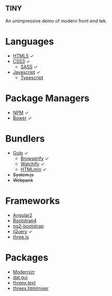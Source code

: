 ## TINY

An unimpressive demo of modern front end tek.

# Languages
* [HTML5](https://www.w3.org/TR/html5/) ✓
* [CSS3](https://www.w3.org/TR/css-syntax-3/) ✓
    * [SASS](http://sass-lang.com/documentation/frames.html#!file.SASS_REFERENCE.html) ✓
* [Javascript](http://www.ecma-international.org/publications/standards/Ecma-262.htm) ✓
    * [Typescript](https://www.typescriptlang.org/)

# Package Managers
* [NPM](https://www.npmjs.com/) ✓
* [Bower](https://bower.io/) ✓

# Bundlers
* [Gulp](https://github.com/gulpjs/gulp) ✓
    * [Browserify](http://browserify.org/) ✓
    * [Watchify](https://github.com/substack/watchify) ✓
    * [HTMLmin](https://github.com/jonschlinkert/gulp-htmlmin) ✓
* ~~System.js~~
* ~~Webpack~~

# Frameworks
* [Angular2](https://angular.io/)
* [Bootstrap4](http://getbootstrap.com/)
* [ng2-bootstrap](https://github.com/valor-software/ng2-bootstrap)
* [jQuery](https://jquery.com/) ✓
* [three.js](http://threejs.org/)

# Packages
* [Modernizr](https://modernizr.com/)
* [dat.gui](https://github.com/dataarts/dat.gui)
* [threex.text](https://github.com/jeromeetienne/threex.text)
* [threex.htmlmixer](https://github.com/jeromeetienne/threex.htmlmixer)

